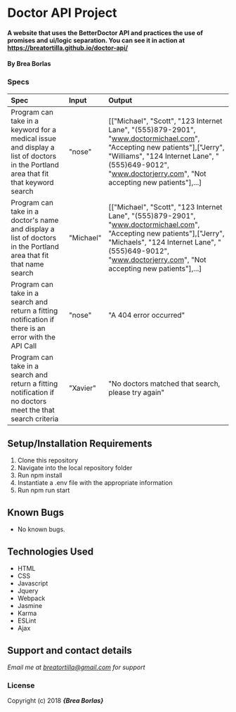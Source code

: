 # Doctor API Project

#### A website that uses the BetterDoctor API and practices the use of promises and ui/logic separation. You can see it in action at  https://breatortilla.github.io/doctor-api/

#### By **Brea Borlas**

### Specs
| Spec | Input | Output |
| :-------------     | :------------- | :------------- |
| Program can take in a keyword for a medical issue and display a list of doctors in the Portland area that fit that keyword search | "nose" | [["Michael", "Scott", "123 Internet Lane", "(555)879-2901", "www.doctormichael.com", "Accepting new patients"],["Jerry", "Williams", "124 Internet Lane", "(555)649-9012", "www.doctorjerry.com", "Not accepting new patients"],...] |
| Program can take in a doctor's name and display a list of doctors in the Portland area that fit that name search | "Michael" | [["Michael", "Scott", "123 Internet Lane", "(555)879-2901", "www.doctormichael.com", "Accepting new patients"],["Jerry", "Michaels", "124 Internet Lane", "(555)649-9012", "www.doctorjerry.com", "Not accepting new patients"],...] |
| Program can take in a search and return a fitting notification if there is an error with the API Call| "nose" | "A 404 error occurred" |
| Program can take in a search and return a fitting notification if no doctors meet the that search criteria | "Xavier" | "No doctors matched that search, please try again" |



## Setup/Installation Requirements

1. Clone this repository
2. Navigate into the local repository folder
3. Run npm install
4. Instantiate a .env file with the appropriate information
5. Run npm run start

## Known Bugs
* No known bugs.

## Technologies Used
* HTML
* CSS
* Javascript
* Jquery
* Webpack
* Jasmine
* Karma
* ESLint
* Ajax

## Support and contact details

_Email me at breatortilla@gmail.com for support_

### License

Copyright (c) 2018 **_{Brea Borlas}_**
